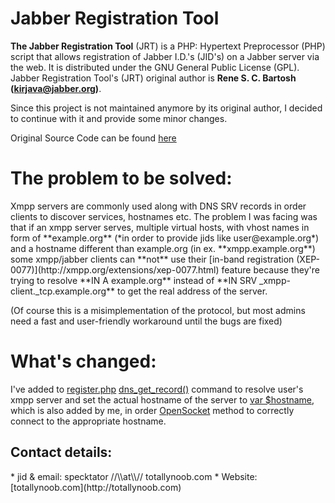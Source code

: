 <h1>Jabber Registration Tool</h1>

**The Jabber Registration Tool** (JRT) is a PHP: Hypertext Preprocessor (PHP) script that allows registration of Jabber I.D.'s (JID's) on a Jabber server via the web. It is distributed under the GNU General Public License (GPL).
Jabber Registration Tool's (JRT) original author is **Rene S. C. Bartosh (kirjava@jabber.org)**.

Since this project is not maintained anymore by its original author, I decided to continue with it and provide some minor changes.

Original Source Code can be found [here](http://kirjava.net.nz/temp/?p=Scripts)

<h1>The problem to be solved:</h1>
Xmpp servers are commonly used along with DNS SRV records in order clients to discover services, hostnames etc. The problem I was facing was that if an xmpp server serves, multiple virtual hosts, with vhost names in form of **example.org** (*in order to provide jids like user@example.org*) and a hostname different than example.org (in ex. **xmpp.example.org**) some xmpp/jabber clients can **not** use their [in-band registration (XEP-0077)](http://xmpp.org/extensions/xep-0077.html) feature because they're trying to resolve **IN A example.org** instead of **IN SRV _xmpp-client._tcp.example.org** to get the real address of the server. 

(Of course this is a misimplementation of the protocol, but most admins need a fast and user-friendly workaround until the bugs are fixed)

<h1>What's changed:</h1>

I've added to [register.php](/register.php/) [dns_get_record()](http://php.net/manual/en/function.dns-get-record.php) command to resolve user's xmpp server and set the actual hostname of the server to [var $hostname](/class.jabber.php/), which is also added by me, in order [OpenSocket](/class.jabber.php/) method to correctly connect to the appropriate hostname.

<h2>Contact details:</h2>
* jid & email: specktator //\\at\\// totallynoob.com
* Website: [totallynoob.com](http://totallynoob.com)
